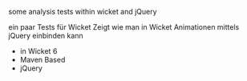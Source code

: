 some analysis tests within wicket and jQuery

ein paar Tests für Wicket
Zeigt wie man in Wicket Animationen mittels jQuery einbinden kann

- in Wicket 6
- Maven Based
- jQuery

